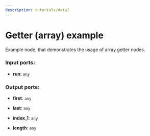 ```yaml
---
description: tutorials/data]
---
```


# Getter (array) example

Example node, that demonstrates the usage of array getter nodes.

### Input ports:

* __run__: `any`

### Output ports:

* __first__: `any`


* __last__: `any`


* __index_1__: `any`


* __length__: `any`

